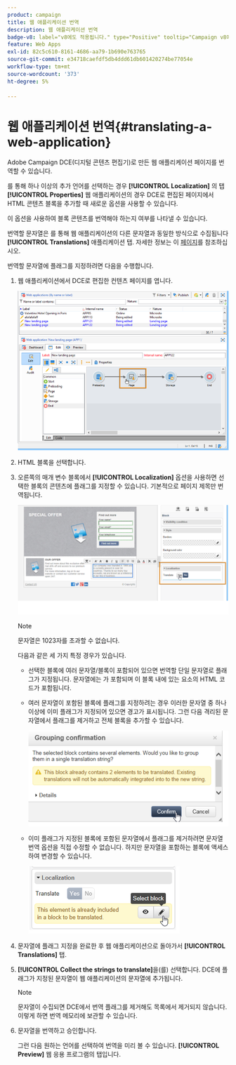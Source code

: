 ```yaml
---
product: campaign
title: 웹 애플리케이션 번역
description: 웹 애플리케이션 번역
badge-v8: label="v8에도 적용됩니다." type="Positive" tooltip="Campaign v8에도 적용됩니다."
feature: Web Apps
exl-id: 82c5c610-8161-4686-aa79-1b690e763765
source-git-commit: e34718caefdf5db4ddd61db601420274be77054e
workflow-type: tm+mt
source-wordcount: '373'
ht-degree: 5%

---
```


# 웹 애플리케이션 번역{#translating-a-web-application}



Adobe Campaign DCE(디지털 콘텐츠 편집기)로 만든 웹 애플리케이션 페이지를 번역할 수 있습니다.

를 통해 하나 이상의 추가 언어를 선택하는 경우 **[!UICONTROL Localization]** 의 탭 **[!UICONTROL Properties]** 웹 애플리케이션의 경우 DCE로 편집된 페이지에서 HTML 콘텐츠 블록을 추가할 때 새로운 옵션을 사용할 수 있습니다.

이 옵션을 사용하여 블록 콘텐츠를 번역해야 하는지 여부를 나타낼 수 있습니다.

번역할 문자열은 를 통해 웹 애플리케이션의 다른 문자열과 동일한 방식으로 수집됩니다 **[!UICONTROL Translations]** 애플리케이션 탭. 자세한 정보는 이 [페이지](translating-a-web-form.md)를 참조하십시오.

번역할 문자열에 플래그를 지정하려면 다음을 수행합니다.

1. 웹 애플리케이션에서 DCE로 편집한 컨텐츠 페이지를 엽니다.

   ![](assets/dce_translation_3.png)

1. HTML 블록을 선택합니다.
1. 오른쪽의 매개 변수 블록에서 **[!UICONTROL Localization]** 옵션을 사용하면 선택한 블록의 콘텐츠에 플래그를 지정할 수 있습니다. 기본적으로 페이지 제목만 번역됩니다.

   ![](assets/dce_translation_1.png)

   >[!NOTE]
   >
   >문자열은 1023자를 초과할 수 없습니다.

   다음과 같은 세 가지 특정 경우가 있습니다.

   * 선택한 블록에 여러 문자열/블록이 포함되어 있으면 번역할 단일 문자열로 플래그가 지정됩니다. 문자열에는 가 포함되며 이 블록 내에 있는 요소의 HTML 코드가 포함됩니다.
   * 여러 문자열이 포함된 블록에 플래그를 지정하려는 경우 이러한 문자열 중 하나 이상에 이미 플래그가 지정되어 있으면 경고가 표시됩니다. 그런 다음 격리된 문자열에서 플래그를 제거하고 전체 블록을 추가할 수 있습니다.

     ![](assets/dce_translation_4.png)

   * 이미 플래그가 지정된 블록에 포함된 문자열에서 플래그를 제거하려면 문자열 번역 옵션을 직접 수정할 수 없습니다. 하지만 문자열을 포함하는 블록에 액세스하여 변경할 수 있습니다.

     ![](assets/dce_translation_2.png)

1. 문자열에 플래그 지정을 완료한 후 웹 애플리케이션으로 돌아가서 **[!UICONTROL Translations]** 탭.
1. **[!UICONTROL Collect the strings to translate]**&#x200B;을(를) 선택합니다. DCE에 플래그가 지정된 문자열이 웹 애플리케이션의 문자열에 추가됩니다.

   >[!NOTE]
   >
   >문자열이 수집되면 DCE에서 번역 플래그를 제거해도 목록에서 제거되지 않습니다. 이렇게 하면 번역 메모리에 보관할 수 있습니다.

1. 문자열을 번역하고 승인합니다.

   그런 다음 원하는 언어를 선택하여 번역을 미리 볼 수 있습니다. **[!UICONTROL Preview]** 웹 응용 프로그램의 탭입니다.
